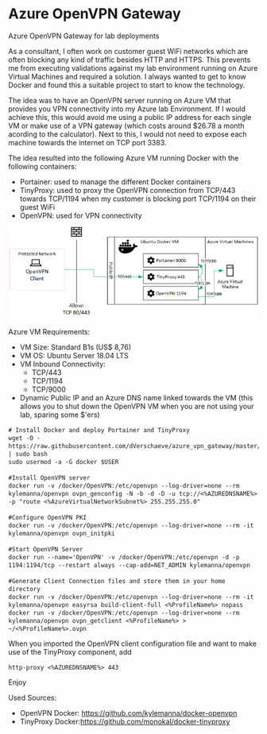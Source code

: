  # Azure OpenVPN Gateway
Azure OpenVPN Gateway for lab deployments

As a consultant, I often work on customer guest WiFi networks which are often blocking any kind of traffic besides HTTP and HTTPS. This prevents me from executing validations against my lab environment running on Azure Virtual Machines and required a solution. I always wanted to get to know Docker and found this a suitable project to start to know the technology.

The idea was to have an OpenVPN server running on Azure VM that provides you VPN connectivity into my Azure lab Environment. If I would achieve this, this would avoid me using a public IP address for each single VM or make use of a VPN gateway (which costs around $26.78 a month acording to the calculator). Next to this, I would not need to expose each machine towards the internet on TCP port 3383.

The idea resulted into the following Azure VM running Docker with the following containers:
  - Portainer: used to manage the different Docker containers
  - TinyProxy: used to proxy the OpenVPN connection from TCP/443 towards TCP/1194 when my customer is blocking port TCP/1194 on their guest WiFi
  - OpenVPN: used for VPN connectivity

![Alt text](images/Image.png?raw=true "Overview")

Azure VM Requirements:
  - VM Size: Standard B1s (US$ 8,76)
  - VM OS: Ubuntu Server 18.04 LTS
  - VM Inbound Connectivity:
    - TCP/443
    - TCP/1194
    - TCP/9000
  - Dynamic Public IP and an Azure DNS name linked towards the VM (this allows you to shut down the OpenVPN VM when you are not using your lab, sparing some $'ers)

```
# Install Docker and deploy Portainer and TinyProxy
wget -O - https://raw.githubusercontent.com/dVerschaeve/azure_vpn_gateway/master/build.sh | sudo bash
sudo usermod -a -G docker $USER

#Install OpenVPN server
docker run -v /docker/OpenVPN:/etc/openvpn --log-driver=none --rm kylemanna/openvpn ovpn_genconfig -N -b -d -D -u tcp://<%AZUREDNSNAME%> -p "route <%AzureVirtualNetworkSubnet%> 255.255.255.0"

#Configure OpenVPN PKI
docker run -v /docker/OpenVPN:/etc/openvpn --log-driver=none --rm -it kylemanna/openvpn ovpn_initpki

#Start OpenVPN Server
docker run --name='OpenVPN' -v /docker/OpenVPN:/etc/openvpn -d -p 1194:1194/tcp --restart always --cap-add=NET_ADMIN kylemanna/openvpn

#Generate Client Connection files and store them in your home directory
docker run -v /docker/OpenVPN:/etc/openvpn --log-driver=none --rm -it kylemanna/openvpn easyrsa build-client-full <%ProfileName%> nopass
docker run -v /docker/OpenVPN:/etc/openvpn --log-driver=none --rm kylemanna/openvpn ovpn_getclient <%ProfileName%> > ~/<%ProfileName%>.ovpn
```

When you imported the OpenVPN client configuration file and want to make use of the TinyProxy component, add
```
http-proxy <%AZUREDNSNAME%> 443
```
Enjoy

Used Sources:
- OpenVPN Docker: https://github.com/kylemanna/docker-openvpn
- TinyProxy Docker:https://github.com/monokal/docker-tinyproxy
